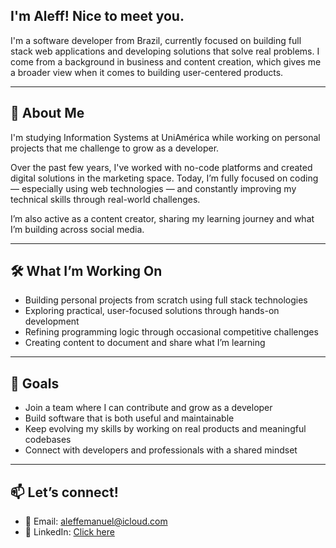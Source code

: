 ## I'm Aleff! Nice to meet you. 

I'm a software developer from Brazil, currently focused on building full stack web applications and developing solutions that solve real problems. I come from a background in business and content creation, which gives me a broader view when it comes to building user-centered products.

---
## 🌱 About Me

I'm studying Information Systems at UniAmérica while working on personal projects that me challenge to grow as a developer.  

Over the past few years, I've worked with no-code platforms and created digital solutions in the marketing space. Today, I’m fully focused on coding — especially using web technologies — and constantly improving my technical skills through real-world challenges.  

I’m also active as a content creator, sharing my learning journey and what I’m building across social media.  

---
## 🛠️ What I’m Working On

- Building personal projects from scratch using full stack technologies  
- Exploring practical, user-focused solutions through hands-on development  
- Refining programming logic through occasional competitive challenges  
- Creating content to document and share what I’m learning  
---
## 🎯 Goals

- Join a team where I can contribute and grow as a developer  
- Build software that is both useful and maintainable  
- Keep evolving my skills by working on real products and meaningful codebases  
- Connect with developers and professionals with a shared mindset  
---
## 📫 Let’s connect!

- 📧 Email: aleffemanuel@icloud.com  
- 🔗 LinkedIn: [Click here](https://www.linkedin.com/in/SEU-LINK-AQUI)

